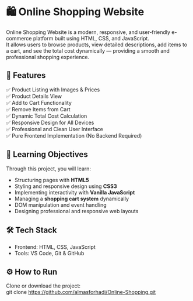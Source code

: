 # 🛍️ Online Shopping Website

Online Shopping Website is a modern, responsive, and user-friendly e-commerce platform built using HTML, CSS, and JavaScript.  
It allows users to browse products, view detailed descriptions, add items to a cart, and see the total cost dynamically — providing a smooth and professional shopping experience.



## 🚀 Features

✅ Product Listing with Images & Prices  
✅ Product Details View  
✅ Add to Cart Functionality  
✅ Remove Items from Cart  
✅ Dynamic Total Cost Calculation  
✅ Responsive Design for All Devices  
✅ Professional and Clean User Interface  
✅ Pure Frontend Implementation (No Backend Required)



## 🧠 Learning Objectives

Through this project, you will learn:
- Structuring pages with **HTML5**
- Styling and responsive design using **CSS3**
- Implementing interactivity with **Vanilla JavaScript**
- Managing a **shopping cart system** dynamically
- DOM manipulation and event handling
- Designing professional and responsive web layouts



## 🛠️ Tech Stack

- Frontend: HTML, CSS, JavaScript  
- Tools: VS Code, Git & GitHub





## ⚙️ How to Run

Clone or download the project:  
git clone https://github.com/almasforhadi/Online-Shopping.git
